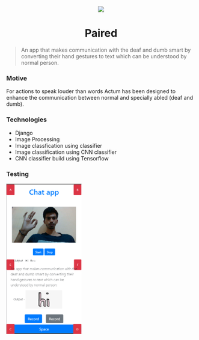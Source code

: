 <p align="center"><img src="https://image.flaticon.com/icons/svg/2036/2036962.svg" align="center" width="175"></p>
<h1 align="center">Paired</h1>

> An app that makes communication with the deaf and dumb smart by converting their hand gestures to text which can be understood by normal person.

### Motive

For actions to speak louder than words Actum has been designed to enhance the communication between normal and specially abled (deaf and dumb).

### Technologies

- Django
- Image Processing
- Image classfication using classifier
- Image classification using CNN classifier
- CNN classifier build using Tensorflow

### Testing

<img src="sample.png" width="200">
